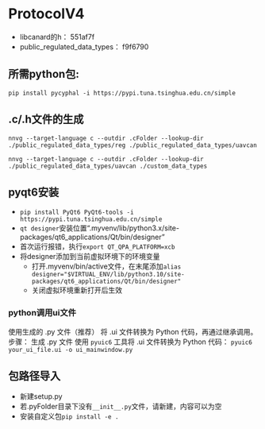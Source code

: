 # ProtocolV4
- libcanard的h：
551af7f
- public_regulated_data_types：
f9f6790
## 所需python包:
`pip install pycyphal -i https://pypi.tuna.tsinghua.edu.cn/simple`
## .c/.h文件的生成
```
nnvg --target-language c --outdir .cFolder --lookup-dir ./public_regulated_data_types/reg ./public_regulated_data_types/uavcan

nnvg --target-language c --outdir .cFolder --lookup-dir  ./public_regulated_data_types/uavcan ./custom_data_types
```

## pyqt6安装
- `pip install PyQt6 PyQt6-tools -i https://pypi.tuna.tsinghua.edu.cn/simple`
- `qt designer`安装位置“.myvenv/lib/python3.x/site-packages/qt6_applications/Qt/bin/designer”
- 首次运行报错，执行`export QT_QPA_PLATFORM=xcb`
- 将designer添加到当前虚拟环境下的环境变量
    - 打开.myvenv/bin/active文件，在末尾添加`alias designer="$VIRTUAL_ENV/lib/python3.10/site-packages/qt6_applications/Qt/bin/designer"  `
    - 关闭虚拟环境重新打开后生效
### python调用ui文件
使用生成的 .py 文件（推荐）‌
将 .ui 文件转换为 Python 代码，再通过继承调用。
‌步骤：‌
    ‌生成 .py 文件‌
    使用 `pyuic6` 工具将 .ui 文件转换为 Python 代码：
    `pyuic6 your_ui_file.ui -o ui_mainwindow.py`

## 包路径导入
- 新建setup.py
- 若.pyFolder目录下没有`__init__.py`文件，请新建，内容可以为空
- 安装自定义包`pip install -e .`
